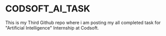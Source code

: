 # CODSOFT_AI_TASK
This is my Third Github repo where i am posting my all completed task for "Artificial Intelligence" Internship at Codsoft.

